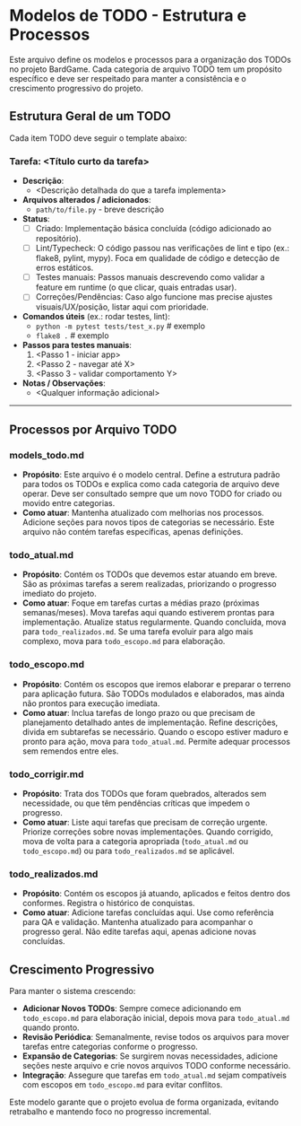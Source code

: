 # Modelos de TODO - Estrutura e Processos

Este arquivo define os modelos e processos para a organização dos TODOs no projeto BardGame. Cada categoria de arquivo TODO tem um propósito específico e deve ser respeitado para manter a consistência e o crescimento progressivo do projeto.

## Estrutura Geral de um TODO

Cada item TODO deve seguir o template abaixo:

### Tarefa: <Título curto da tarefa>

- **Descrição**:
  - <Descrição detalhada do que a tarefa implementa>
- **Arquivos alterados / adicionados**:
  - `path/to/file.py` - breve descrição
- **Status**:
  - [ ] Criado: Implementação básica concluída (código adicionado ao repositório).
  - [ ] Lint/Typecheck: O código passou nas verificações de lint e tipo (ex.: flake8, pylint, mypy). Foca em qualidade de código e detecção de erros estáticos.
  - [ ] Testes manuais: Passos manuais descrevendo como validar a feature em runtime (o que clicar, quais entradas usar).
  - [ ] Correções/Pendências: Caso algo funcione mas precise ajustes visuais/UX/posição, listar aqui com prioridade.
- **Comandos úteis** (ex.: rodar testes, lint):
  - `python -m pytest tests/test_x.py`  # exemplo
  - `flake8 .`  # exemplo
- **Passos para testes manuais**:
  1. <Passo 1 - iniciar app>
  2. <Passo 2 - navegar até X>
  3. <Passo 3 - validar comportamento Y>
- **Notas / Observações**:
  - <Qualquer informação adicional>

---

## Processos por Arquivo TODO

### models_todo.md
- **Propósito**: Este arquivo é o modelo central. Define a estrutura padrão para todos os TODOs e explica como cada categoria de arquivo deve operar. Deve ser consultado sempre que um novo TODO for criado ou movido entre categorias.
- **Como atuar**: Mantenha atualizado com melhorias nos processos. Adicione seções para novos tipos de categorias se necessário. Este arquivo não contém tarefas específicas, apenas definições.

### todo_atual.md
- **Propósito**: Contém os TODOs que devemos estar atuando em breve. São as próximas tarefas a serem realizadas, priorizando o progresso imediato do projeto.
- **Como atuar**: Foque em tarefas curtas a médias prazo (próximas semanas/meses). Mova tarefas aqui quando estiverem prontas para implementação. Atualize status regularmente. Quando concluída, mova para `todo_realizados.md`. Se uma tarefa evoluir para algo mais complexo, mova para `todo_escopo.md` para elaboração.

### todo_escopo.md
- **Propósito**: Contém os escopos que iremos elaborar e preparar o terreno para aplicação futura. São TODOs modulados e elaborados, mas ainda não prontos para execução imediata.
- **Como atuar**: Inclua tarefas de longo prazo ou que precisam de planejamento detalhado antes de implementação. Refine descrições, divida em subtarefas se necessário. Quando o escopo estiver maduro e pronto para ação, mova para `todo_atual.md`. Permite adequar processos sem remendos entre eles.

### todo_corrigir.md
- **Propósito**: Trata dos TODOs que foram quebrados, alterados sem necessidade, ou que têm pendências críticas que impedem o progresso.
- **Como atuar**: Liste aqui tarefas que precisam de correção urgente. Priorize correções sobre novas implementações. Quando corrigido, mova de volta para a categoria apropriada (`todo_atual.md` ou `todo_escopo.md`) ou para `todo_realizados.md` se aplicável.

### todo_realizados.md
- **Propósito**: Contém os escopos já atuando, aplicados e feitos dentro dos conformes. Registra o histórico de conquistas.
- **Como atuar**: Adicione tarefas concluídas aqui. Use como referência para QA e validação. Mantenha atualizado para acompanhar o progresso geral. Não edite tarefas aqui, apenas adicione novas concluídas.

## Crescimento Progressivo

Para manter o sistema crescendo:
- **Adicionar Novos TODOs**: Sempre comece adicionando em `todo_escopo.md` para elaboração inicial, depois mova para `todo_atual.md` quando pronto.
- **Revisão Periódica**: Semanalmente, revise todos os arquivos para mover tarefas entre categorias conforme o progresso.
- **Expansão de Categorias**: Se surgirem novas necessidades, adicione seções neste arquivo e crie novos arquivos TODO conforme necessário.
- **Integração**: Assegure que tarefas em `todo_atual.md` sejam compatíveis com escopos em `todo_escopo.md` para evitar conflitos.

Este modelo garante que o projeto evolua de forma organizada, evitando retrabalho e mantendo foco no progresso incremental.
